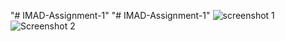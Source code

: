 "# IMAD-Assignment-1" 
"# IMAD-Assignment-1" 
![screenshot 1](https://github.com/user-attachments/assets/fcd6e03e-2efd-4d58-9ebf-30fb7a310153)
![Screenshot 2](https://github.com/user-attachments/assets/8aa7cb0e-2602-45d9-b917-6415c40a245e)
